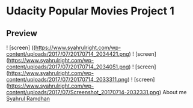 # Udacity Popular Movies Project 1
## Preview
! [screen] ((https://www.syahrulright.com/wp-content/uploads/2017/07/20170714_2034421.png)
! [screen] (https://www.syahrulright.com/wp-content/uploads/2017/07/20170714_2034051.png)
! [screen] (https://www.syahrulright.com/wp-content/uploads/2017/07/20170714_2033311.png)
! [screen] (https://www.syahrulright.com/wp-content/uploads/2017/07/Screenshot_20170714-2032331.png)
About me <a href="https://www.syahrulright.com/">Syahrul Ramdhan</a>

